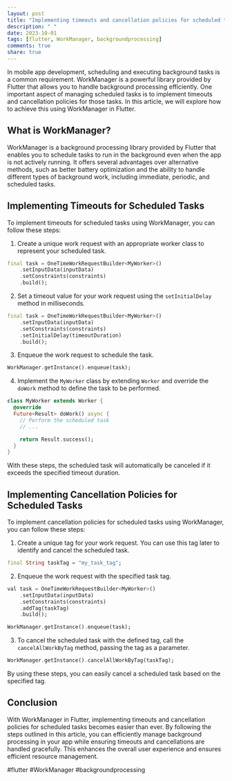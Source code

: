 ```yaml
---
layout: post
title: "Implementing timeouts and cancellation policies for scheduled tasks with WorkManager in Flutter"
description: " "
date: 2023-10-01
tags: [flutter, WorkManager, backgroundprocessing]
comments: true
share: true
---
```


In mobile app development, scheduling and executing background tasks is a common requirement. WorkManager is a powerful library provided by Flutter that allows you to handle background processing efficiently. One important aspect of managing scheduled tasks is to implement timeouts and cancellation policies for those tasks. In this article, we will explore how to achieve this using WorkManager in Flutter.

## What is WorkManager?

WorkManager is a background processing library provided by Flutter that enables you to schedule tasks to run in the background even when the app is not actively running. It offers several advantages over alternative methods, such as better battery optimization and the ability to handle different types of background work, including immediate, periodic, and scheduled tasks.

## Implementing Timeouts for Scheduled Tasks

To implement timeouts for scheduled tasks using WorkManager, you can follow these steps:

1. Create a unique work request with an appropriate worker class to represent your scheduled task.

```dart
final task = OneTimeWorkRequestBuilder<MyWorker>()
    .setInputData(inputData)
    .setConstraints(constraints)
    .build();
```

2. Set a timeout value for your work request using the `setInitialDelay` method in milliseconds.

```dart
final task = OneTimeWorkRequestBuilder<MyWorker>()
    .setInputData(inputData)
    .setConstraints(constraints)
    .setInitialDelay(timeoutDuration)
    .build();
```

3. Enqueue the work request to schedule the task.

```dart
WorkManager.getInstance().enqueue(task);
```

4. Implement the `MyWorker` class by extending `Worker` and override the `doWork` method to define the task to be performed.

```dart
class MyWorker extends Worker {
  @override
  Future<Result> doWork() async {
    // Perform the scheduled task
    // ...

    return Result.success();
  }
}
```

With these steps, the scheduled task will automatically be canceled if it exceeds the specified timeout duration.

## Implementing Cancellation Policies for Scheduled Tasks

To implement cancellation policies for scheduled tasks using WorkManager, you can follow these steps:

1. Create a unique tag for your work request. You can use this tag later to identify and cancel the scheduled task.

```dart
final String taskTag = "my_task_tag";
```

2. Enqueue the work request with the specified task tag.

```dart
val task = OneTimeWorkRequestBuilder<MyWorker>()
    .setInputData(inputData)
    .setConstraints(constraints)
    .addTag(taskTag)
    .build();

WorkManager.getInstance().enqueue(task);
```

3. To cancel the scheduled task with the defined tag, call the `cancelAllWorkByTag` method, passing the tag as a parameter.

```dart
WorkManager.getInstance().cancelAllWorkByTag(taskTag);
```

By using these steps, you can easily cancel a scheduled task based on the specified tag.

## Conclusion

With WorkManager in Flutter, implementing timeouts and cancellation policies for scheduled tasks becomes easier than ever. By following the steps outlined in this article, you can efficiently manage background processing in your app while ensuring timeouts and cancellations are handled gracefully. This enhances the overall user experience and ensures efficient resource management.

#flutter #WorkManager #backgroundprocessing